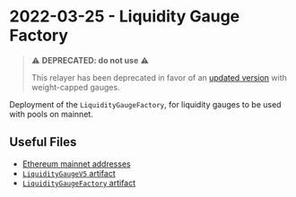# 2022-03-25 - Liquidity Gauge Factory

> ⚠️ **DEPRECATED: do not use** ⚠️
>
> This relayer has been deprecated in favor of an [updated version](../../tasks/20220822-mainnet-gauge-factory-v2) with weight-capped gauges.

Deployment of the `LiquidityGaugeFactory`, for liquidity gauges to be used with pools on mainnet.

## Useful Files

- [Ethereum mainnet addresses](./output/mainnet.json)
- [`LiquidityGaugeV5` artifact](./artifact/LiquidityGaugeV5.json)
- [`LiquidityGaugeFactory` artifact](./artifact/LiquidityGaugeFactory.json)
